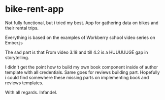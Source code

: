 # bike-rent-app

Not fully functional, but i tried my best. App for gathering data on bikes and their rental trips.

Everything is based on the examples of Workberry school video series on Ember.js

The sad part is that From video 3.18 and till 4.2 is a HUUUUUGE gap in storytelling.

I didn't get the point how to build my own book component inside of author template with all
credentials.
Same goes for reviews building part. 
Hopefully i could find somewhere these missing parts on implementing book and reviews templates.

With all regards. Infandel.
